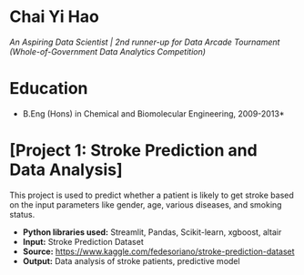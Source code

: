 # Chai Yi Hao
*An Aspiring Data Scientist | 2nd runner-up for Data Arcade Tournament (Whole-of-Government Data Analytics Competition)*

# Education
* B.Eng (Hons) in Chemical and Biomolecular Engineering, 2009-2013*

# [Project 1: Stroke Prediction and Data Analysis]

This project is used to predict whether a patient is likely to get stroke based on the input parameters like gender, age, various diseases, and smoking status.
* **Python libraries used:** Streamlit, Pandas, Scikit-learn, xgboost, altair
* **Input:** Stroke Prediction Dataset
* **Source:** https://www.kaggle.com/fedesoriano/stroke-prediction-dataset
* **Output:** Data analysis of stroke patients, predictive model
